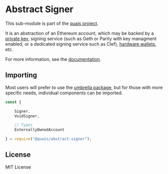 Abstract Signer
===============

This sub-module is part of the [quais project](https://github.com/quais-io/quais.js).

It is an abstraction of an Ethereum account, which may be backed by a [private key](https://www.npmjs.com/package/@quais/wallet),
signing service (such as Geth or Parity with key managment enabled, or a
dedicated signing service such as Clef),
[hardware wallets](https://www.npmjs.com/package/@quais/hardware-wallets), etc.

For more information, see the [documentation](https://docs.quais.io/v5/api/signer/).

Importing
---------

Most users will prefer to use the [umbrella package](https://www.npmjs.com/package/quais),
but for those with more specific needs, individual components can be imported.

```javascript
const {

    Signer,
    VoidSigner,

    // Types
    ExternallyOwnedAccount

} = require("@quais/abstract-signer");
```

License
-------

MIT License
